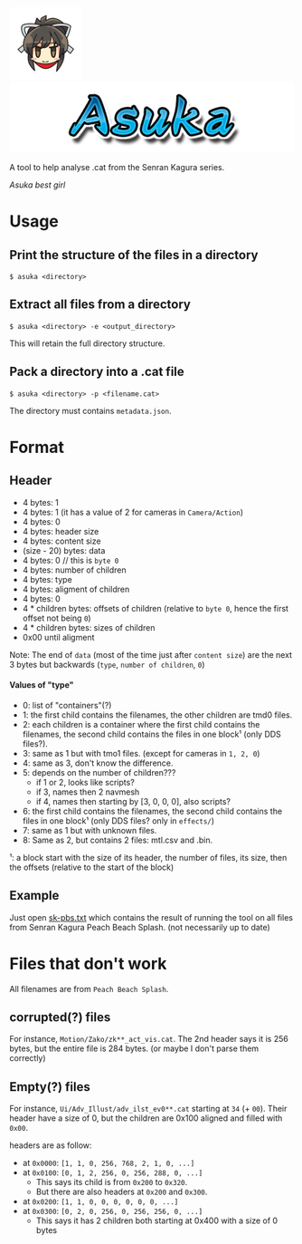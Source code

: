 ![Asuka's face](images/face.png) ![Asuka's name](images/name.png)

A tool to help analyse .cat from the Senran Kagura series.

_Asuka best girl_

# Usage

## Print the structure of the files in a directory

```console
$ asuka <directory>
```

## Extract all files from a directory

```console
$ asuka <directory> -e <output_directory>
```

This will retain the full directory structure.

## Pack a directory into a .cat file

```console
$ asuka <directory> -p <filename.cat>
```

The directory must contains `metadata.json`.

# Format

## Header

- 4 bytes: 1
- 4 bytes: 1 (it has a value of 2 for cameras in `Camera/Action`)
- 4 bytes: 0
- 4 bytes: header size
- 4 bytes: content size
- (size - 20) bytes: data
- 4 bytes: 0 // this is `byte 0`
- 4 bytes: number of children
- 4 bytes: type
- 4 bytes: aligment of children
- 4 bytes: 0
- 4 * children bytes: offsets of children (relative to `byte 0`, hence the first offset not being `0`)
- 4 * children bytes: sizes of children
- 0x00 until aligment

Note: The end of `data` (most of the time just after `content size`) are the next 3 bytes but backwards (`type`, `number of children`, `0`)

#### Values of "type"

- 0: list of "containers"(?)
- 1: the first child contains the filenames, the other children are tmd0 files.
- 2: each children is a container where the first child contains the filenames, the second child contains the files in one block¹ (only DDS files?).
- 3: same as 1 but with tmo1 files. (except for cameras in `1, 2, 0`)
- 4: same as 3, don't know the difference.
- 5: depends on the number of children???
    - if 1 or 2, looks like scripts?
    - if 3, names then 2 navmesh
    - if 4, names then starting by [3, 0, 0, 0], also scripts?
- 6: the first child contains the filenames, the second child contains the files in one block¹ (only DDS files? only in `effects/`)
- 7: same as 1 but with unknown files.
- 8: Same as 2, but contains 2 files: mtl.csv and <model>.bin.

¹: a block start with the size of its header, the number of files, its size, then the offsets (relative to the start of the block)

## Example

Just open [sk-pbs.txt](sk-pbs.txt) which contains the result of running the tool on all files from Senran Kagura Peach Beach Splash. (not necessarily up to date)

# Files that don't work

All filenames are from `Peach Beach Splash`.

## corrupted(?) files

For instance, `Motion/Zako/zk**_act_vis.cat`. The 2nd header says it is 256 bytes, but the entire file is 284 bytes. (or maybe I don't parse them correctly)

## Empty(?) files

For instance, `Ui/Adv_Illust/adv_ilst_ev0**.cat` starting at `34` (+ `00`). Their header have a size of 0, but the children are 0x100 aligned and filled with `0x00`.

headers are as follow:
- at `0x0000`: `[1, 1, 0, 256, 768, 2, 1, 0, ...]`
- at `0x0100`: `[0, 1, 2, 256, 0, 256, 288, 0, ...]`
    - This says its child is from `0x200` to `0x320`.
    - But there are also headers at `0x200` and `0x300`.
- at `0x0200`: `[1, 1, 0, 0, 0, 0, 0, 0, ...]`
- at `0x0300`: `[0, 2, 0, 256, 0, 256, 256, 0, ...]`
    - This says it has 2 children both starting at 0x400 with a size of 0 bytes
